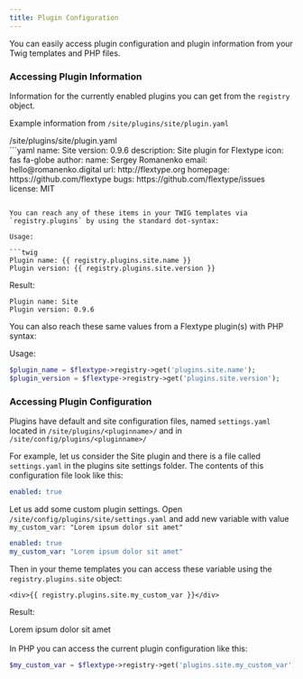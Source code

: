 ```yaml
---
title: Plugin Configuration
---
```


You can easily access plugin configuration and plugin information from your Twig templates and PHP files.

### Accessing Plugin Information

Information for the currently enabled plugins you can get from the `registry` object.

Example information from `/site/plugins/site/plugin.yaml`

<div class="file-header"><i class="far fa-file-alt"></i> /site/plugins/site/plugin.yaml</div>
```yaml
name: Site
version: 0.9.6
description: Site plugin for Flextype
icon: fas fa-globe
author:
  name: Sergey Romanenko
  email: hello@romanenko.digital
  url: http://flextype.org
homepage: https://github.com/flextype
bugs: https://github.com/flextype/issues
license: MIT

```

You can reach any of these items in your TWIG templates via `registry.plugins` by using the standard dot-syntax:

Usage:

```twig
Plugin name: {{ registry.plugins.site.name }}
Plugin version: {{ registry.plugins.site.version }}
```

Result:

```twig
Plugin name: Site
Plugin version: 0.9.6
```

You can also reach these same values from a Flextype plugin(s) with PHP syntax:

Usage:

```php
$plugin_name = $flextype->registry->get('plugins.site.name');
$plugin_version = $flextype->registry->get('plugins.site.version');
```

### Accessing Plugin Configuration

Plugins have default and site configuration files, named `settings.yaml` located in `/site/plugins/<pluginname>/` and in `/site/config/plugins/<pluginname>/`

For example, let us consider the Site plugin and there is a file called `settings.yaml` in the plugins site settings folder. The contents of this configuration file look like this:

```yaml
enabled: true
```

Let us add some custom plugin settings. Open `/site/config/plugins/site/settings.yaml` and add new variable with value `my_custom_var: "Lorem ipsum dolor sit amet"`

```yaml
enabled: true
my_custom_var: "Lorem ipsum dolor sit amet"
```

Then in your theme templates you can access these variable using the `registry.plugins.site` object:

```twig
<div>{{ registry.plugins.site.my_custom_var }}</div>
```

Result:

<div>Lorem ipsum dolor sit amet</div>

<br>
In PHP you can access the current plugin configuration like this:

```php
$my_custom_var = $flextype->registry->get('plugins.site.my_custom_var');
```
